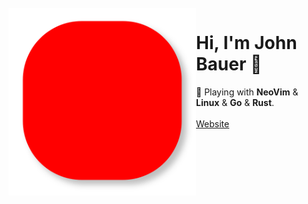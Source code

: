 <br/>
<img src="https://github.com/notjrbauer/notjrbauer/blob/master/assets/lines.svg" align="left" width="300" alt="notjrbauer"/>

# Hi, I'm John Bauer 👋
🤹 Playing with **NeoVim** & **Linux** & **Go** & **Rust**.
<br />
<br />
<a href="https://bauer.gg"> Website </a>
